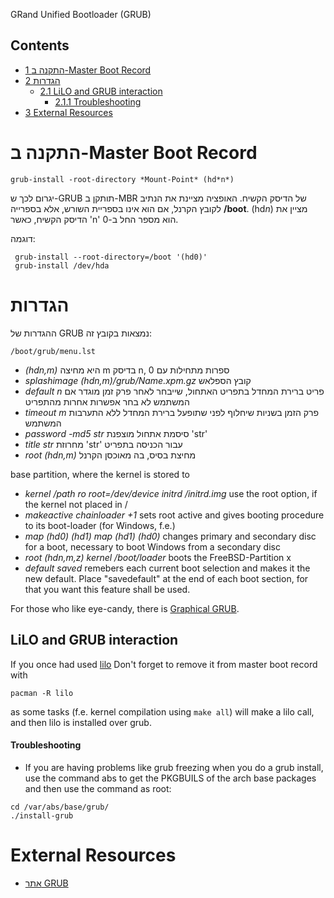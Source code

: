 GRand Unified Bootloader (GRUB)

## Contents

*   [1 התקנה ב-Master Boot Record](#.D7.94.D7.AA.D7.A7.D7.A0.D7.94_.D7.91-Master_Boot_Record)
*   [2 הגדרות](#.D7.94.D7.92.D7.93.D7.A8.D7.95.D7.AA)
    *   [2.1 LiLO and GRUB interaction](#LiLO_and_GRUB_interaction)
        *   [2.1.1 Troubleshooting](#Troubleshooting)
*   [3 External Resources](#External_Resources)

# התקנה ב-Master Boot Record

```
grub-install -root-directory *Mount-Point* (hd*n*) 

```

יגרום לכך ש-GRUB תותקן ב-MBR של הדיסק הקשיח. האופציה מציינת את הנתיב לקובץ הקרנל, אם הוא אינו בספריית השורש, אלא בספרייה **/boot**. (hd*n*) מציין את הדיסק הקשיח, כאשר 'n' הוא מספר החל ב-0.

דוגמה:

```
 grub-install --root-directory=/boot '(hd0)'
 grub-install /dev/hda

```

# הגדרות

ההגדרות של GRUB נמצאות בקובץ זה:

```
/boot/grub/menu.lst

```

*   *(hdn,m)* היא מחיצה m בדיסק n, ספרות מתחילות עם 0
*   *splashimage (hdn,m)/grub/Name.xpm.gz* קובץ הספלאש
*   *default n* פריט ברירת המחדל בתפריט האתחול, שייבחר לאחר פרק זמן מוגדר אם המשתמש לא בחר אפשרות אחרות מהתפריט
*   *timeout m* פרק הזמן בשניות שיחלוף לפני שתופעל ברירת המחדל ללא התערבות המשתמש
*   *password -md5 str* סיסמת אתחול מוצפנת 'str'
*   *title str* מחרוזת 'str' עבור הכניסה בתפריט
*   *root (hdn,m)* מחיצת בסיס, בה מאוכסן הקרנל

base partition, where the kernel is stored to

*   *kernel /path ro root=/dev/device initrd /initrd.img* use the root option, if the kernel not placed in /
*   *makeactive
    chainloader +1* sets root active and gives booting procedure to its boot-loader (for Windows, f.e.)
*   *map (hd0) (hd1)
    map (hd1) (hd0)* changes primary and secondary disc for a boot, necessary to boot Windows from a secondary disc
*   *root (hdn,m,z)
    kernel /boot/loader* boots the FreeBSD-Partition x
*   *default saved* remebers each current boot selection and makes it the new default. Place "savedefault" at the end of each boot section, for that you want this feature shall be used.

For those who like eye-candy, there is [Graphical GRUB](/index.php/Graphical_GRUB "Graphical GRUB").

## LiLO and GRUB interaction

If you once had used [lilo](/index.php/Lilo "Lilo") Don't forget to remove it from master boot record with

```
pacman -R lilo

```

as some tasks (f.e. kernel compilation using `make all`) will make a lilo call, and then lilo is installed over grub.

#### Troubleshooting

*   If you are having problems like grub freezing when you do a grub install, use the command abs to get the PKGBUILS of the arch base packages and then use the command as root:

```
cd /var/abs/base/grub/
./install-grub

```

# External Resources

*   [אתר GRUB](http://www.gnu.org/software/grub/)